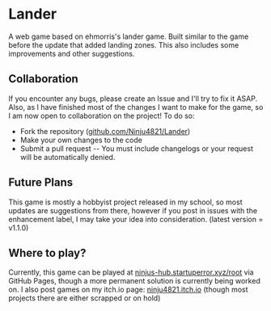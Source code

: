 # Lander
A web game based on ehmorris's lander game.
Built similar to the game before the update that added landing zones. This also includes some improvements and other suggestions.

## Collaboration
If you encounter any bugs, please create an Issue and I'll try to fix it ASAP. Also, as I have finished most of the changes I want to make for the game, so I am now open to collaboration on the project! To do so:
- Fork the repository ([github.com/Ninju4821/Lander](https://www.github.com/Ninju4821/Lander))
- Make your own changes to the code
- Submit a pull request
-- You must include changelogs or your request will be automatically denied.

## Future Plans
This game is mostly a hobbyist project released in my school, so most updates are suggestions from there, however if you post in issues with the enhancement label, I may take your idea into consideration.
(latest version = v1.1.0)

## Where to play?
Currently, this game can be played at [ninjus-hub.startuperror.xyz/root](https://ninjus-hub.startuperror.xyz/root) via GitHub Pages, though a more permanent solution is currently being worked on.
I also post games on my itch.io page: [ninju4821.itch.io](https://ninju4821.itch.io) (though most projects there are either scrapped or on hold)

